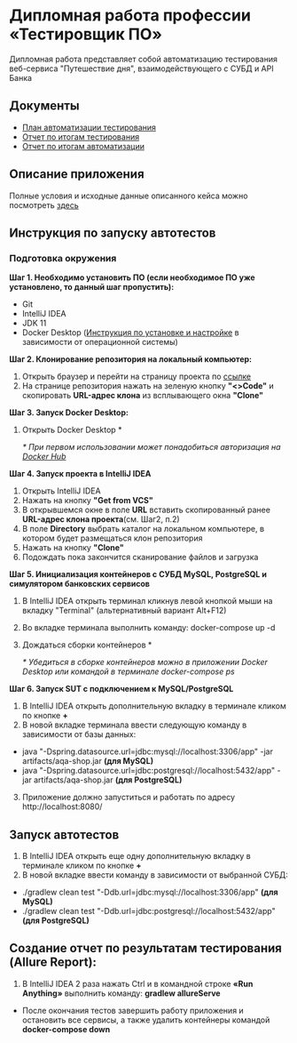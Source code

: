 # Дипломная работа профессии «Тестировщик ПО»
Дипломная работа представляет собой автоматизацию тестирования веб-сервиса "Путешествие дня", взаимодействующего с СУБД и API Банка
## Документы
- [План автоматизации тестирования](https://github.com/MaryDik/Diplom_QA-58/blob/main/documents/Plan.md)
- [Отчет по итогам тестирования](https://github.com/MaryDik/Diplom_QA-58/blob/main/documents/Report.md)
- [Отчет по итогам автоматизации](https://github.com/MaryDik/Diplom_QA-58/blob/main/documents/Summary.md)
## Описание приложения
Полные условия и исходные данные описанного кейса можно посмотреть [здесь](https://github.com/netology-code/qa-diploma)
## Инструкция по запуску автотестов
### Подготовка окружения
**Шаг 1. Необходимо установить ПО (если необходимое ПО уже установлено, то данный шаг пропустить):**
- Git
- IntelliJ IDEA
- JDK 11
- Docker Desktop ([Инструкция по установке и настройке](https://docs.docker.com/desktop/) в зависимости от операционной системы)
  
**Шаг 2. Клонирование репозитория на локальный компьютер:**
1. Открыть браузер и перейти на страницу проекта по [ссылке](https://github.com/MaryDik/Diplom_QA-58)
2. На странице репозитория нажать на зеленую кнопку **"<>Code"** и скопировать **URL-адрес клона** из всплывающего окна **"Clone"**
   
**Шаг 3. Запуск Docker Desktop:**
1. Открыть Docker Desktop *
   
   _* При первом использовании может понадобиться авторизация на [Docker Hub](https://hub.docker.com/)_

**Шаг 4. Запуск проекта в IntelliJ IDEA**
1. Открыть IntelliJ IDEA
2. Нажать на кнопку **"Get from VCS"**
3. В открывшемся окне в поле **URL** вставить скопированный ранее **URL-адрес клона проекта**(см. Шаг2, п.2)
4. В поле **Directory** выбрать каталог на локальном компьютере, в котором будет размещаться клон репозитория
5. Нажать на кнопку **"Clone"**
6. Подождать пока закончится сканирование файлов и загрузка

**Шаг 5. Инициализация контейнеров с СУБД MySQL, PostgreSQL и симулятором банковских сервисов**
1. В IntelliJ IDEA открыть терминал кликнув левой кнопкой мыши на вкладку "Terminal" (альтернативный вариант Alt+F12)
2. Во вкладке терминала выполнить команду: docker-compose up -d
3. Дождаться сборки контейнеров *
   
   _* Убедиться в сборке контейнеров можно в приложении Docker Desktop или командой в терминале docker-compose ps_
   
**Шаг 6. Запуск SUT с подключением к MySQL/PostgreSQL**
1. В IntelliJ IDEA открыть дополнительную вкладку в терминале кликом по кнопке **+**
2. В новой вкладке терминала ввести следующую команду в зависимости от базы данных:
- java "-Dspring.datasource.url=jdbc:mysql://localhost:3306/app" -jar artifacts/aqa-shop.jar **(для MySQL)**
- java "-Dspring.datasource.url=jdbc:postgresql://localhost:5432/app" -jar artifacts/aqa-shop.jar  **(для PostgreSQL)**
3. Приложение должно запуститься и работать по адресу http://localhost:8080/

## Запуск автотестов
1. В IntelliJ IDEA открыть еще одну дополнительную вкладку в терминале кликом по кнопке **+**
2. В новой вкладке ввести команду в зависимости от выбранной СУБД:
- ./gradlew clean test "-Ddb.url=jdbc:mysql://localhost:3306/app" **(для MySQL)**
- ./gradlew clean test "-Ddb.url=jdbc:postgresql://localhost:5432/app" **(для PostgreSQL)**

## Создание отчет по результатам тестирования (Allure Report):
1. В IntelliJ IDEA 2 раза нажать Ctrl и в командной строке **«Run Anything»** выполнить команду: **gradlew allureServe**
- После окончания тестов завершить работу приложения и остановить все сервисы, а также удалить контейнеры командой **docker-compose down**


